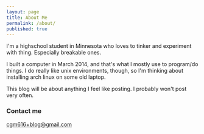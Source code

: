 ```yaml
---
layout: page
title: About Me
permalink: /about/
published: true
---
```


I'm a highschool student in Minnesota who loves to tinker and experiment with thing. Especially breakable ones.

I built a computer in March 2014, and that's what I mostly use to program/do things. I do really like unix environments, though, so I'm thinking about installing arch linux on some old laptop.

This blog will be about anything I feel like posting. I probably won't post very often.

### Contact me

[cgm616+blog@gmail.com](mailto:cgm616+blog@gmail.com)

